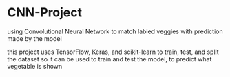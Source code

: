 # CNN-Project
using Convolutional Neural Network to match labled veggies with prediction made by the model

this project uses TensorFlow, Keras, and scikit-learn to train, test, and split the dataset so it can be used to train and test the model, to predict what vegetable is shown
